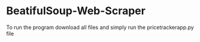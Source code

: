 # BeatifulSoup-Web-Scraper
To run the program download all files and simply run the pricetrackerapp.py file
